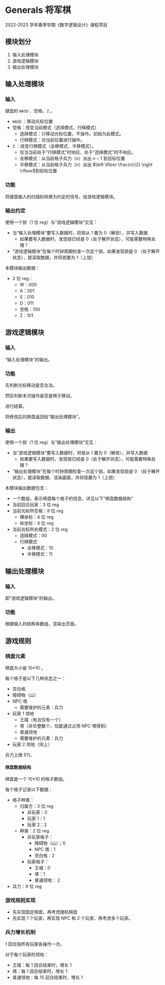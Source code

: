 # Generals 将军棋

2022-2023 学年春季学期《数字逻辑设计》课程项目

## 模块划分

1. 输入处理模块
2. 游戏逻辑模块
3. 输出处理模块

## 输入处理模块

### 输入

键盘的 `WASD` 、空格、`Z` 。

- `WASD` ：移动光标位置
- 空格：改变当前模式（选择模式、行棋模式）
  - 选择模式：只移动光标位置，不操作。初始为此模式。
  - 行棋模式：对当前位置进行操作。
- `Z` ：改变行棋模式（全移模式、半移模式）。
  - 仅当当前处于“行棋模式”时响应，处于“选择模式”时不响应。
  - 全移模式：从当前格子兵力（$n$）派出 $n-1$ 到目标位置
  - 半移模式：从当前格子兵力（$n$）派出 $\left \lfloor \frac{n}{2} \right \rfloor$到目标位置

### 功能

将键盘输入的扫描码转换为约定的信号，给游戏逻辑模块。

### 输出约定

使用一个锁（1 位 reg）与“游戏逻辑模块”交互：
- 当“输入处理模块”要写入数据时，将锁从 1 置为 0（解锁），并写入数据
  - 如果要写入数据时，发现锁已经是 0（处于解开状态），可能需要特殊处理？
- “游戏逻辑模块”在每个时钟周期检查一次这个锁。如果发现锁是 0 （处于解开状态），就读取数据，并将锁置为 1（上锁）

本模块输出数据：
- 3 位 reg：
  - W：000
  - A：001
  - S：010
  - D：011
  - 空格：100
  - Z：101

## 游戏逻辑模块

### 输入

“输入处理模块”的输出。

### 功能

先判断光标移动是否合法。

然后判断本次操作是否是棋子移动。

进行结算。

将修改后的棋盘返回给“输出处理模块”。

### 输出

使用一个锁（1 位 reg）与“输出处理模块”交互：
- 当“游戏逻辑模块”要写入数据时，将锁从 1 置为 0（解锁），并写入数据
  - 如果要写入数据时，发现锁已经是 0（处于解开状态），可能需要特殊处理？
- “输出处理模块”在每个时钟周期检查一次这个锁。如果发现锁是 0 （处于解开状态），就读取数据、渲染画面，并将锁置为 1（上锁）

本模块输出数据包含：

- 一个数组，表示棋盘每个格子的信息。详见以下“棋盘数据结构”
- 当前回合玩家：3 位 reg
- 当前光标所在格：8 位 reg
  - 横坐标：4 位 reg
  - 纵坐标：4 位 reg
- 当前光标所处模式：2 位 reg
  - 选择模式：00
  - 行棋模式
    - 全移模式：10
    - 半移模式：11

## 输出处理模块

### 输入

即“游戏逻辑模块”的输出。

### 功能

根据输入的结构体数组，渲染出页面。



## 游戏规则

### 棋盘元素

棋盘大小是 10*10 。

每个格子是以下几种状态之一：

- 空白格
- 障碍物（山）
- NPC 塔
  - 需要维护的元素：兵力
- 玩家 1 领地
  - 王城（有且仅有一个）
  - 塔（非负整数个，仅能通过占领 NPC 塔得到）
  - 普通领地
  - 需要维护的元素：兵力
- 玩家 2 领地（同上）

兵力上限 511。

#### 棋盘数据结构

棋盘是一个 10*10 的格子数组。

每个格子记录以下数据：
- 格子种类：
  - 归属方：3 位 reg
    - 非玩家：0
    - 玩家 1：1
    - 玩家 2：2
  - 种类：2 位 reg
    - 非玩家格子：
      - 障碍物（山）；0
      - NPC 塔：1
      - 空白格：2
    - 玩家格子：
      - 王城：0
      - 塔：1
      - 普通领地： 2
- 兵力：9 位 reg

### 游戏规则实现

- 先实现固定棋盘，再考虑随机棋盘
- 先实现 1 个玩家，再实现 NPC 和 2 个玩家，再考虑多个玩家。


### 兵力增长机制

1 回合指所有玩家各操作一次。

对于每个玩家的领地：
- 王城：每 1 回合结束时，增长 1
- 塔：每 1 回合结束时，增长 1
- 普通领地：每 15 回合结束时，增长 1
